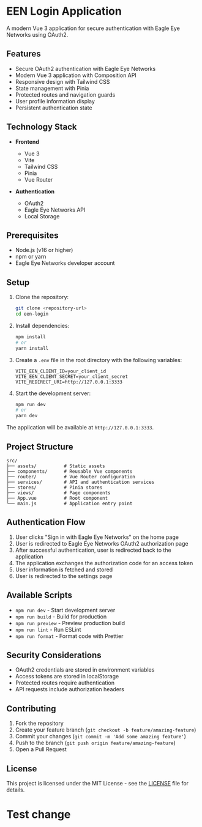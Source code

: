 # EEN Login Application

A modern Vue 3 application for secure authentication with Eagle Eye Networks using OAuth2.

## Features

- Secure OAuth2 authentication with Eagle Eye Networks
- Modern Vue 3 application with Composition API
- Responsive design with Tailwind CSS
- State management with Pinia
- Protected routes and navigation guards
- User profile information display
- Persistent authentication state

## Technology Stack

- **Frontend**
  - Vue 3
  - Vite
  - Tailwind CSS
  - Pinia
  - Vue Router

- **Authentication**
  - OAuth2
  - Eagle Eye Networks API
  - Local Storage

## Prerequisites

- Node.js (v16 or higher)
- npm or yarn
- Eagle Eye Networks developer account

## Setup

1. Clone the repository:
   ```bash
   git clone <repository-url>
   cd een-login
   ```

2. Install dependencies:
   ```bash
   npm install
   # or
   yarn install
   ```

3. Create a `.env` file in the root directory with the following variables:
   ```env
   VITE_EEN_CLIENT_ID=your_client_id
   VITE_EEN_CLIENT_SECRET=your_client_secret
   VITE_REDIRECT_URI=http://127.0.0.1:3333
   ```

4. Start the development server:
   ```bash
   npm run dev
   # or
   yarn dev
   ```

The application will be available at `http://127.0.0.1:3333`.

## Project Structure

```
src/
├── assets/          # Static assets
├── components/      # Reusable Vue components
├── router/          # Vue Router configuration
├── services/        # API and authentication services
├── stores/          # Pinia stores
├── views/           # Page components
├── App.vue          # Root component
└── main.js          # Application entry point
```

## Authentication Flow

1. User clicks "Sign in with Eagle Eye Networks" on the home page
2. User is redirected to Eagle Eye Networks OAuth2 authorization page
3. After successful authentication, user is redirected back to the application
4. The application exchanges the authorization code for an access token
5. User information is fetched and stored
6. User is redirected to the settings page

## Available Scripts

- `npm run dev` - Start development server
- `npm run build` - Build for production
- `npm run preview` - Preview production build
- `npm run lint` - Run ESLint
- `npm run format` - Format code with Prettier

## Security Considerations

- OAuth2 credentials are stored in environment variables
- Access tokens are stored in localStorage
- Protected routes require authentication
- API requests include authorization headers

## Contributing

1. Fork the repository
2. Create your feature branch (`git checkout -b feature/amazing-feature`)
3. Commit your changes (`git commit -m 'Add some amazing feature'`)
4. Push to the branch (`git push origin feature/amazing-feature`)
5. Open a Pull Request

## License

This project is licensed under the MIT License - see the [LICENSE](LICENSE) file for details. 
# Test change
